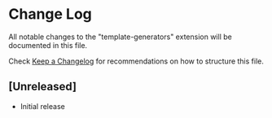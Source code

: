 # Change Log

All notable changes to the "template-generators" extension will be documented in this file.

Check [Keep a Changelog](http://keepachangelog.com/) for recommendations on how to structure this file.

## [Unreleased]

- Initial release